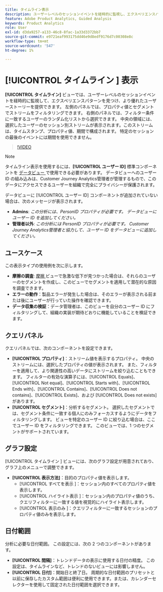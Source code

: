 ```yaml
---
title: タイムライン表示
description: ユーザーレベルのセッションイベントを経時的に監視し、エクスペリエンスパターンを見つけます。
feature: Adobe Product Analytics, Guided Analysis
keywords: Product Analytics
role: User
exl-id: d3da9257-a133-46c8-8fac-1a33d3372bb7
source-git-commit: e9721eaf993175dd46e9d8edf9176d7c00308e8c
workflow-type: tm+mt
source-wordcount: '547'
ht-degree: 1%

---
```


# [!UICONTROL  タイムライン ] 表示

**[!UICONTROL タイムライン]** ビューでは、ユーザーレベルのセッションイベントを経時的に監視して、エクスペリエンスパターンを見つけ、より優れたユーザーストーリーを提供できます。 左側のパネルでは、プロパティ値とセグメントでストリームをフィルタリングできます。 右側のパネルでは、フィルター条件に一致するユーザーのランダム化リストから選択できます。 中央の領域には、選択したユーザーのセッション別ストリームが表示されます。このストリームは、タイムスタンプ、プロパティ値、期間で構成されます。 特定のセッションの最後のイベントには期間を使用できません。

>[!VIDEO](https://video.tv.adobe.com/v/3427810/?learn=on)

>[!NOTE]
>
>タイムライン表示を使用するには、**[!UICONTROL ユーザー ID]** 標準コンポーネントを [ データビュー ](/help/data-views/component-reference.md#optional) で使用できる必要があります。 データビューへのユーザー ID の組み込みは、Customer Journey Analytics管理者が管理するもので、このデータにアクセスできるユーザーを組織で完全にプライバシーが保護されます。

データビューに [!UICONTROL  ユーザー ID] コンポーネントが追加されていない場合は、次のメッセージが表示されます。

* **Admins**: *この分析には、PersonID プロパティが必要です。 データビューにユーザー ID を追加してください。*
* **管理者以外**: *この分析には PersonID プロパティが必要です。 Customer Journey Analytics管理者と協力して、ユーザー ID をデータビューに追加してください。*

## ユースケース

この表示タイプの使用例を次に示します。

* **摩擦の調査**: [ 摩擦 ](friction.md) ビューで急激な低下が見つかった場合は、それらのユーザーのセグメントを作成し、このビューでセグメントを適用して潜在的な原因を調査できます。
* **エラーの動作**：製品エラーが発生した場合は、そのエラーが表示される前または後にユーザーが行っていた操作を確認できます。
* **データ収集の検証**：データ管理者は、このビューを自分のユーザー ID にフィルタリングして、組織の実装が期待どおりに機能していることを検証できます。

## クエリパネル

クエリパネルでは、次のコンポーネントを設定できます。

* **[!UICONTROL プロパティ]**：ストリーム値を表示するプロパティ。 中央のストリームには、選択したプロパティの値が表示されます。 また、フィルターを適用して、より関連性の高いデータにストリームを絞り込むこともできます。 フィルターの有効な演算子には、[!UICONTROL Equals]、[!UICONTROL Not equal]、[!UICONTROL Starts with]、[!UICONTROL Ends with]、[!UICONTROL Contains]、[!UICONTROL Does not contains]、[!UICONTROL Exists]、および [!UICONTROL Does not exists] があります。
* **[!UICONTROL セグメント]**：分析するセグメント。 選択したセグメントでは、セグメント条件に一致する個人にのみフォーカスするようにデータをフィルタリングします。 ビューを特定のユーザー ID に絞り込む場合は、ここでユーザー ID をフィルタリングできます。 このビューでは、1 つのセグメントがサポートされています。

## グラフ設定

[!UICONTROL  タイムライン ] ビューには、次のグラフ設定が用意されており、グラフ上のメニューで調整できます。

* **[!UICONTROL 表示方法]**：目的のプロパティ値を表示します。
   * [!UICONTROL  すべてを表示 ]：セッション内のすべてのプロパティ値を表示します。
   * [!UICONTROL  ハイライト表示 ]：セッション内のプロパティ値のうち、クエリフィルターに一致する値を視覚的にハイライト表示します。
   * [!UICONTROL  表示のみ ]：クエリフィルターに一致するセッションのプロパティ値のみを表示します。

## 日付範囲

分析に必要な日付範囲。 この設定には、次の 2 つのコンポーネントがあります。

* **[!UICONTROL 間隔]**：トレンドデータの表示に使用する日付の精度。 この設定は、タイムラインなど、トレンドのないビューには影響しません。
* **[!UICONTROL 日付]**：開始日と終了日。 周期的な日付範囲のプリセットと以前に保存したカスタム範囲は便利に使用できます。または、カレンダーセレクターを使用して固定された日付範囲を選択できます。
